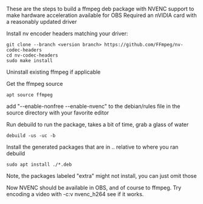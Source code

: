 These are the steps to build a ffmpeg deb package with NVENC support to make hardware acceleration available for OBS
Required an nVIDIA card with a reasonably updated driver

Install nv encoder headers matching your driver:
```
git clone --branch <version branch> https://github.com/FFmpeg/nv-codec-headers
cd nv-codec-headers
sudo make install
```

Uninstall existing ffmpeg if applicable

Get the ffmpeg source
```
apt source ffmpeg
```

add "--enable-nonfree --enable-nvenc" to the debian/rules file in the source directory with your favorite editor

Run debuild to run the package, takes a bit of time, grab a glass of water
```
debuild -us -uc -b
```

Install the generated packages that are in .. relative to where you ran debuild
```
sudo apt install ./*.deb
```
Note, the packages labeled "extra" might not install, you can just omit those

Now NVENC should be available in OBS, and of course to ffmpeg. Try encoding a video with -c:v nvenc_h264 see if it works.

